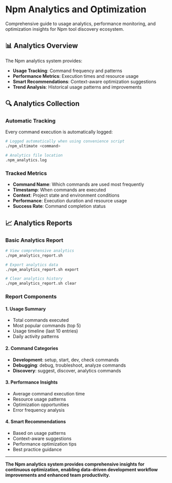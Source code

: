 # Npm Analytics and Optimization

Comprehensive guide to usage analytics, performance monitoring, and optimization insights for Npm tool discovery ecosystem.

## 📊 Analytics Overview

The Npm analytics system provides:
- **Usage Tracking**: Command frequency and patterns
- **Performance Metrics**: Execution times and resource usage
- **Smart Recommendations**: Context-aware optimization suggestions
- **Trend Analysis**: Historical usage patterns and improvements

## 🔍 Analytics Collection

### Automatic Tracking
Every command execution is automatically logged:
```bash
# Logged automatically when using convenience script
./npm_ultimate <command>

# Analytics file location
.npm_analytics.log
```

### Tracked Metrics
- **Command Name**: Which commands are used most frequently
- **Timestamp**: When commands are executed
- **Context**: Project state and environment conditions
- **Performance**: Execution duration and resource usage
- **Success Rate**: Command completion status

## 📈 Analytics Reports

### Basic Analytics Report
```bash
# View comprehensive analytics
./npm_analytics_report.sh

# Export analytics data
./npm_analytics_report.sh export

# Clear analytics history
./npm_analytics_report.sh clear
```

### Report Components

#### 1. Usage Summary
- Total commands executed
- Most popular commands (top 5)
- Usage timeline (last 10 entries)
- Daily activity patterns

#### 2. Command Categories
- **Development**: setup, start, dev, check commands
- **Debugging**: debug, troubleshoot, analyze commands
- **Discovery**: suggest, discover, analytics commands

#### 3. Performance Insights
- Average command execution time
- Resource usage patterns
- Optimization opportunities
- Error frequency analysis

#### 4. Smart Recommendations
- Based on usage patterns
- Context-aware suggestions
- Performance optimization tips
- Best practice guidance

---

**The Npm analytics system provides comprehensive insights for continuous optimization, enabling data-driven development workflow improvements and enhanced team productivity.**
